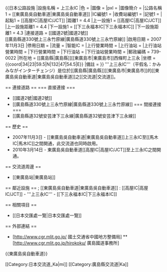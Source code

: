 {{日本公路設施
|設施名稱 = 上三永IC
|色 =
|圖像 =
|pxl = 
|圖像簡介 = 
|公路名稱1 = [[東廣島吳自動車道|東廣島吳自動車道]]
|IC編號1 = 
|收費站編號1 = 
|記號1 = 
|起點1 = [[高屋IC|高屋IC/JCT]]
|距離1 = 4.4
|上一設施1 = [[高屋IC|高屋IC/JCT]]
|上一設施距離1 = 4.4
|下一設施1 = [[下三永福本IC|下三永福本IC]]
|下一設施距離1 = 4.3
|連接道路 = [[國道2號|國道2號]]<br>[[廣島縣道330號上三永竹原線|廣島縣道330號上三永竹原線]]
|啟用日期 = 2007年11月3日
|停用日期 = 
|流量 = 
|智能IC = 
|上行營業時間 = 
|上行油站 = 
|上行油站營業時間 = 
|下行營業時間 = 
|下行油站 = 
|下行油站營業時間 = 
|郵政編碼 = 739-0022
|所在地 = [[廣島縣|廣島縣]][[東廣島市|東廣島市]]西條町上三永
|坐標 ={{coord|34|23|59.5|N|132|47|54.5|E}}
|備註 =
}}
'''上三永IC'''（平假名：かみみながインターチェンジ）是位於[[廣島縣|廣島縣]][[東廣島市|東廣島市]]的[[東廣島吳自動車道|東廣島吳自動車道]]之[[交流道|交流道]]。

== 連接道路 ==
=== 直接連接 ===
* [[國道2號|國道2號]]
* [[廣島縣道330號上三永竹原線|廣島縣道330號上三永竹原線]]
=== 間接連接 ===
* [[廣島縣道32號安芸津下三永線|廣島縣道32號安芸津下三永線]]

== 歷史 ==
* 2007年11月3日 - [[東廣島吳自動車道|東廣島吳自動車道]]上三永IC至[[馬木IC|馬木IC]]之間開通，此交流道也同時啟用。
* 2010年3月14日 - 東廣島吳自動車道[[高屋IC|高屋IC/JCT]]至上三永IC之間開通。

== 交流道周邊 ==
* [[東廣島站|東廣島站]]

== 鄰近設施 ==
; [[東廣島吳自動車道|東廣島吳自動車道]]
: [[高屋IC|高屋IC/JCT]] - '''上三永IC''' - [[下三永福本IC|下三永福本IC]]

== 相關項目 ==
* [[日本交匯處一覽|日本交匯處一覽]]

== 外部連結 ==
* [http://www.cgr.mlit.go.jp/ 國土交通省中國地方整備局]
** [http://www.cgr.mlit.go.jp/hirokoku/ 廣島國道事務所]

{{東廣島吳自動車道}}

[[Category:日本交流道_Ka|mi]]
[[Category:廣島縣交流道|Ka]]